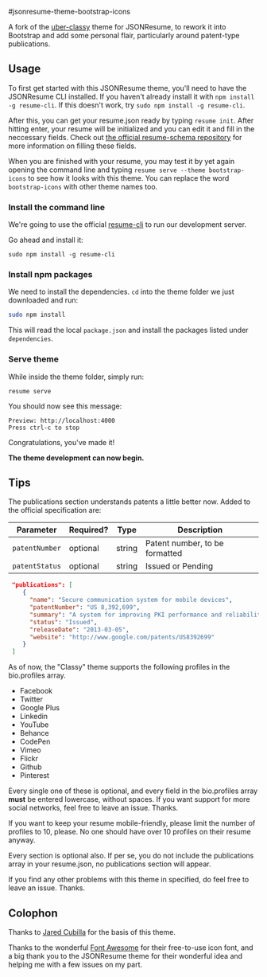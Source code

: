 #jsonresume-theme-bootstrap-icons

A fork of the [uber-classy](https://github.com/JaredCubilla/jsonresume-theme-classy) theme for JSONResume, to rework it into Bootstrap and add some personal flair, particularly around patent-type publications.

## Usage

To first get started with this JSONResume theme, you'll need to have the JSONResume CLI installed. If you haven't already install it with `npm install -g resume-cli`. If this doesn't work, try `sudo npm install -g resume-cli`.

After this, you can get your resume.json ready by typing `resume init`. After hitting enter, your resume will be initialized and you can edit it and fill in the neccessary fields. Check out [the official resume-schema repository](https://github.com/jsonresume/resume-schema) for more information on filling these fields.

When you are finished with your resume, you may test it by yet again opening the command line and typing `resume serve --theme bootstrap-icons` to see how it looks with this theme. You can replace the word `bootstrap-icons` with other theme names too.
### Install the command line

We're going to use the official [resume-cli](https://github.com/jsonresume/resume-cli) to run our development server.

Go ahead and install it:

```
sudo npm install -g resume-cli
```

### Install npm packages

We need to install the dependencies. `cd` into the theme folder we just downloaded and run:

```bash
sudo npm install
```

This will read the local `package.json` and install the packages listed under `dependencies`.

### Serve theme

While inside the theme folder, simply run:

```
resume serve
```

You should now see this message:

```
Preview: http://localhost:4000
Press ctrl-c to stop
```

Congratulations, you've made it!

__The theme development can now begin.__

## Tips

The publications section understands patents a little better now. Added to the official specification are:

Parameter       | Required? | Type   | Description
----------------|-----------|--------|--------------
 `patentNumber` | optional  | string | Patent number, to be formatted
 `patentStatus` | optional  | string | Issued or Pending

```json
 "publications": [
    {
      "name": "Secure communication system for mobile devices",
      "patentNumber": "US 8,392,699",
      "summary": "A system for improving PKI performance and reliability by re-imagining the standard protocols into a disadvantaged and unreliable network architecture. This is a core technology of SAIFE®.",
      "status": "Issued",
      "releaseDate": "2013-03-05",
      "website": "http://www.google.com/patents/US8392699"
    }
 ]
```

As of now, the "Classy" theme supports the following profiles in the bio.profiles array.

* Facebook
* Twitter
* Google Plus
* Linkedin
* YouTube
* Behance
* CodePen
* Vimeo
* Flickr
* Github
* Pinterest

Every single one of these is optional, and every field in the bio.profiles array **must** be entered lowercase, without spaces. If you want support for more social networks, feel free to leave an issue. Thanks.

If you want to keep your resume mobile-friendly, please limit the number of profiles to 10, please. No one should have over 10 profiles on their resume anyway.

Every section is optional also. If per se, you do not include the publications array in your resume.json, no publications section will appear.

If you find any other problems with this theme in specified, do feel free to leave an issue. Thanks.

## Colophon

Thanks to [Jared Cubilla](https://github.com/JaredCubilla) for the basis of this theme.

Thanks to the wonderful [Font Awesome](https://fontawesome.io) for their free-to-use icon font, and a big thank you to the JSONResume theme for their wonderful idea and helping me with a few issues on my part.
